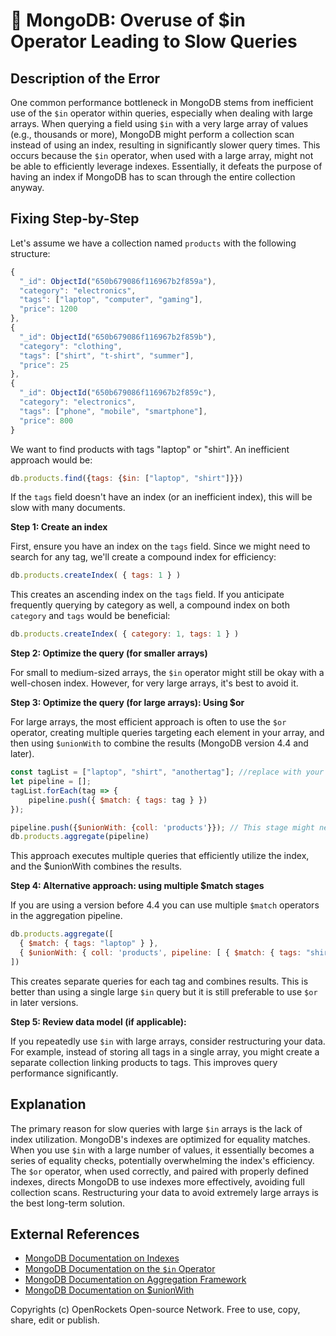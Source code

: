 # 🐞 MongoDB: Overuse of $in Operator Leading to Slow Queries


## Description of the Error

One common performance bottleneck in MongoDB stems from inefficient use of the `$in` operator within queries, especially when dealing with large arrays.  When querying a field using `$in` with a very large array of values (e.g., thousands or more), MongoDB might perform a collection scan instead of using an index, resulting in significantly slower query times. This occurs because the `$in` operator, when used with a large array, might not be able to efficiently leverage indexes.  Essentially, it defeats the purpose of having an index if MongoDB has to scan through the entire collection anyway.


## Fixing Step-by-Step

Let's assume we have a collection named `products` with the following structure:

```javascript
{
  "_id": ObjectId("650b679086f116967b2f859a"),
  "category": "electronics",
  "tags": ["laptop", "computer", "gaming"],
  "price": 1200
},
{
  "_id": ObjectId("650b679086f116967b2f859b"),
  "category": "clothing",
  "tags": ["shirt", "t-shirt", "summer"],
  "price": 25
},
{
  "_id": ObjectId("650b679086f116967b2f859c"),
  "category": "electronics",
  "tags": ["phone", "mobile", "smartphone"],
  "price": 800
}
```

We want to find products with tags "laptop" or "shirt".  An inefficient approach would be:

```javascript
db.products.find({tags: {$in: ["laptop", "shirt"]}})
```

If the `tags` field doesn't have an index (or an inefficient index), this will be slow with many documents.

**Step 1: Create an index**

First, ensure you have an index on the `tags` field.  Since we might need to search for any tag, we'll create a compound index for efficiency:

```javascript
db.products.createIndex( { tags: 1 } ) 
```

This creates an ascending index on the `tags` field.  If you anticipate frequently querying by category as well, a compound index on both `category` and `tags` would be beneficial:

```javascript
db.products.createIndex( { category: 1, tags: 1 } )
```

**Step 2: Optimize the query (for smaller arrays)**

For small to medium-sized arrays, the `$in` operator might still be okay with a well-chosen index. However, for very large arrays, it's best to avoid it.

**Step 3: Optimize the query (for large arrays): Using $or**

For large arrays, the most efficient approach is often to use the `$or` operator, creating multiple queries targeting each element in your array, and then using `$unionWith` to combine the results (MongoDB version 4.4 and later).

```javascript
const tagList = ["laptop", "shirt", "anothertag"]; //replace with your large array
let pipeline = [];
tagList.forEach(tag => {
    pipeline.push({ $match: { tags: tag } })
});

pipeline.push({$unionWith: {coll: 'products'}}); // This stage might need adaptation for complex scenarios
db.products.aggregate(pipeline)
```

This approach executes multiple queries that efficiently utilize the index, and the $unionWith combines the results.

**Step 4: Alternative approach: using multiple $match stages**

If you are using a version before 4.4 you can use multiple `$match` operators in the aggregation pipeline.


```javascript
db.products.aggregate([
  { $match: { tags: "laptop" } },
  { $unionWith: { coll: 'products', pipeline: [ { $match: { tags: "shirt" } } ] }
])
```
This creates separate queries for each tag and combines results. This is better than using a single large `$in` query but it is still preferable to use `$or` in later versions.

**Step 5:  Review data model (if applicable):**

If you repeatedly use `$in` with large arrays, consider restructuring your data. For example, instead of storing all tags in a single array, you might create a separate collection linking products to tags. This improves query performance significantly.


## Explanation

The primary reason for slow queries with large `$in` arrays is the lack of index utilization.  MongoDB's indexes are optimized for equality matches. When you use `$in` with a large number of values, it essentially becomes a series of equality checks, potentially overwhelming the index's efficiency.  The `$or` operator, when used correctly, and paired with properly defined indexes, directs MongoDB to use indexes more effectively, avoiding full collection scans. Restructuring your data to avoid extremely large arrays is the best long-term solution.

## External References

* [MongoDB Documentation on Indexes](https://www.mongodb.com/docs/manual/indexes/)
* [MongoDB Documentation on the `$in` Operator](https://www.mongodb.com/docs/manual/reference/operator/query/in/)
* [MongoDB Documentation on Aggregation Framework](https://www.mongodb.com/docs/manual/aggregation/)
* [MongoDB Documentation on $unionWith](https://www.mongodb.com/docs/manual/reference/operator/aggregation/unionWith/)


Copyrights (c) OpenRockets Open-source Network. Free to use, copy, share, edit or publish.

